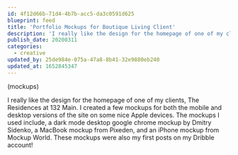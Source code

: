 ```yaml
---
id: 4f12d66b-71d4-4b7b-acc5-da3c0591d625
blueprint: feed
title: 'Portfolio Mockups for Boutique Living Client'
description: 'I really like the design for the homepage of one of my clients, The Residences at 132 Main.'
publish_date: 20200311
categories:
  - creative
updated_by: 25de984e-075a-47a8-8b41-32e9880eb240
updated_at: 1652845347
---
```

(mockups)

I really like the design for the homepage of one of my clients, The Residences at 132 Main. I created a few mockups for both the mobile and desktop versions of the site on some nice Apple devices. The mockups I used include, a dark mode desktop google chrome mockup by Dmitry Sidenko, a MacBook mockup from Pixeden, and an iPhone mockup from Mockup World. These mockups were also my first posts on my Dribble account!